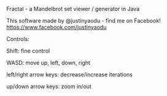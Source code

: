 Fractal - a Mandelbrot set viewer / generator in Java

This software made by @justinyaodu - find me on Facebook! https://www.facebook.com/justinyaodu

Controls:

Shift: fine control

WASD: move up, left, down, right

left/right arrow keys: decrease/increase iterations

up/down arrow keys: zoom in/out
